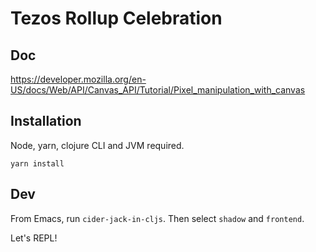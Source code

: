# Tezos Rollup Celebration

## Doc

https://developer.mozilla.org/en-US/docs/Web/API/Canvas_API/Tutorial/Pixel_manipulation_with_canvas

## Installation

Node, yarn, clojure CLI and JVM required.

```
yarn install
```

## Dev

From Emacs, run `cider-jack-in-cljs`. Then select `shadow` and `frontend`.

Let's REPL!
